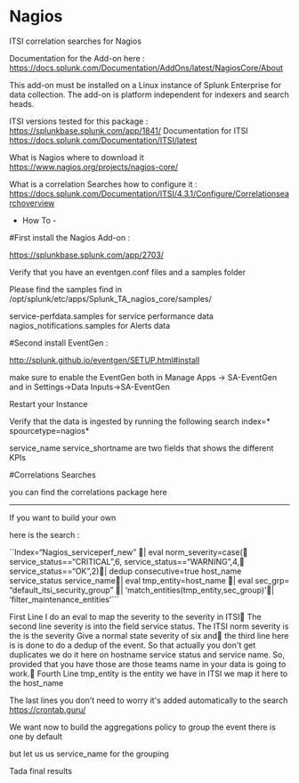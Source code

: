 # Nagios
ITSI correlation searches for Nagios

Documentation for the Add-on here :
https://docs.splunk.com/Documentation/AddOns/latest/NagiosCore/About

This add-on must be installed on a Linux instance of Splunk Enterprise for data collection. The add-on is platform independent for indexers and search heads.

ITSI versions tested for this package :
https://splunkbase.splunk.com/app/1841/
Documentation for ITSI
https://docs.splunk.com/Documentation/ITSI/latest

What is Nagios where to download it 
https://www.nagios.org/projects/nagios-core/

What is a correlation Searches how to configure it :
https://docs.splunk.com/Documentation/ITSI/4.3.1/Configure/Correlationsearchoverview


- How To - 

#First install the Nagios Add-on :

https://splunkbase.splunk.com/app/2703/

Verify that you have an eventgen.conf files and a samples folder 

Please find the samples find in /opt/splunk/etc/apps/Splunk_TA_nagios_core/samples/

service-perfdata.samples for service performance data
nagios_notifications.samples for Alerts data


#Second install EventGen :

http://splunk.github.io/eventgen/SETUP.html#install

make sure to enable the EventGen both in Manage Apps -> SA-EventGen and in Settings->Data Inputs->SA-EventGen

Restart your Instance

Verify that the data is ingested by running the following search index=* spourcetype=nagios*

service_name
service_shortname are two fields that shows the different KPIs

#Correlations Searches

you can find the correlations package here 


----

If you want to build your own 

here is the search :

``Index=“Nagios_serviceperf_new” | eval norm_severity=case(  service_status==“CRITICAL”,6,
  service_status==“WARNING”,4,  service_status==“OK”,2)| dedup consecutive=true host_name service_status service_name| eval tmp_entity=host_name | eval sec_grp= “default_itsi_security_group” | ‘match_entities(tmp_entity,sec_group)’| ‘filter_maintenance_entities’```


First Line I do an eval to map the severity to the severity in ITSI
The second line severity is into the field service status. The ITSI norm severity is the is the severity Give a normal state severity of six and
the third line here is is done to do a dedup of the event. So that actually you don't get duplicates we do it here on hostname service status and service name. So, provided that you have those are those teams name in your data is going to work.
Fourth Line tmp_entity is the entity we have in ITSI we map it here to the host_name

The last lines you don’t need to worry it's added automatically to the search
https://crontab.guru/




We want now to build the aggregations policy to group the event there is one by default 

but let us us service_name for the grouping 

Tada final results 










